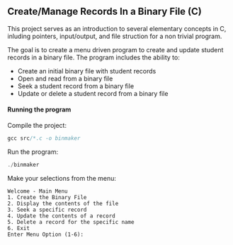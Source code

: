 ## Create/Manage Records In a Binary File (C)

This project serves as an introduction to several elementary concepts in C, inluding pointers, input/output, and file struction for a non trivial program.

The goal is to create a menu driven program to create and update student records in a binary file. The program includes the ability to:

- Create an initial binary file with student records
- Open and read from a binary file
- Seek a student record from a binary file
- Update or delete a student record from a binary file

#### Running the program

Compile the project:
```C
gcc src/*.c -o binmaker
```

Run the program:
```C
./binmaker
```

Make your selections from the menu:
```console
Welcome - Main Menu 
1. Create the Binary File
2. Display the contents of the file
3. Seek a specific record
4. Update the contents of a record
5. Delete a record for the specific name
6. Exit
Enter Menu Option (1-6):
```
